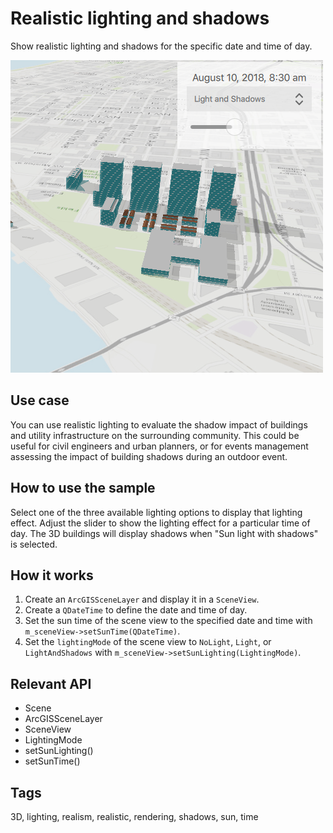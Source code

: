 # Realistic lighting and shadows
Show realistic lighting and shadows for the specific date and time of day.

![](screenshot.png)

## Use case
You can use realistic lighting to evaluate the shadow impact of buildings and utility infrastructure on the surrounding community. This could be useful for civil engineers and urban planners, or for events management assessing the impact of building shadows during an outdoor event.

## How to use the sample
Select one of the three available lighting options to display that lighting effect. Adjust the slider to show the lighting effect for a particular time of day. The 3D buildings will display shadows when "Sun light with shadows" is selected. 

## How it works
1. Create an `ArcGISSceneLayer` and display it in a `SceneView`.
2. Create a `QDateTime` to define the date and time of day.
3. Set the sun time of the scene view to the specified date and time with `m_sceneView->setSunTime(QDateTime)`.
4. Set the `lightingMode` of the scene view to `NoLight`, `Light`, or `LightAndShadows` with `m_sceneView->setSunLighting(LightingMode)`.

## Relevant API
* Scene
* ArcGISSceneLayer
* SceneView
* LightingMode
* setSunLighting()
* setSunTime()

## Tags
3D, lighting, realism, realistic, rendering, shadows, sun, time